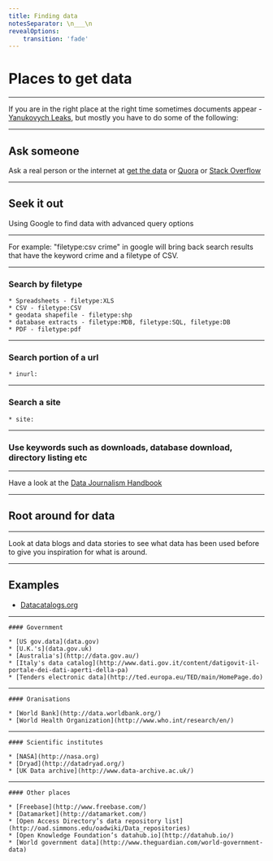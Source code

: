 ```yaml
---
title: Finding data
notesSeparator: \n___\n
revealOptions:
    transition: 'fade'
---
```


# Places to get data

---

If you are in the right place at the right time sometimes documents appear -
[Yanukovych Leaks](http://yanukovychleaks.org/), but mostly you have to do some of the following:

---

## Ask someone

Ask a real person or the internet at [get the data](http://getthedata.org/) or [Quora](https://www.quora.com/) or [Stack Overflow](http://stackoverflow.com/questions/tagged/web-scraping)

---

## Seek it out

Using Google to find data with advanced query options

---

For example: "filetype:csv crime" in google will bring back search results that have the keyword crime and a filetype of CSV.

---

### Search by filetype
    * Spreadsheets - filetype:XLS
    * CSV - filetype:CSV
    * geodata shapefile - filetype:shp
    * database extracts - filetype:MDB, filetype:SQL, filetype:DB
    * PDF - filetype:pdf

---

### Search portion of a url
    * inurl:

---

### Search a site
    * site:

---

### Use keywords such as downloads, database download, directory listing etc

___

Have a look at the [Data Journalism Handbook](http://datajournalismhandbook.org/1.0/en/getting_data_0.html)

---

## Root around for data

---

Look at data blogs and data stories to see what data has been used before to give you inspiration for what is around.

---

## Examples

  * [Datacatalogs.org](http://datacatalogs.org/)

---
    #### Government

    * [US gov.data](data.gov)
    * [U.K.'s](data.gov.uk)
    * [Australia's](http://data.gov.au/)
    * [Italy's data catalog](http://www.dati.gov.it/content/datigovit-il-portale-dei-dati-aperti-della-pa)
    * [Tenders electronic data](http://ted.europa.eu/TED/main/HomePage.do)

---

    #### Oranisations

    * [World Bank](http://data.worldbank.org/)
    * [World Health Organization](http://www.who.int/research/en/)

---

    #### Scientific institutes

    * [NASA](http://nasa.org)
    * [Dryad](http://datadryad.org/)
    * [UK Data archive](http://www.data-archive.ac.uk/)

---

    #### Other places

    * [Freebase](http://www.freebase.com/)
    * [Datamarket](http://datamarket.com/)
    * [Open Access Directory’s data repository list](http://oad.simmons.edu/oadwiki/Data_repositories)
    * [Open Knowledge Foundation’s datahub.io](http://datahub.io/)
    * [World government data](http://www.theguardian.com/world-government-data)

